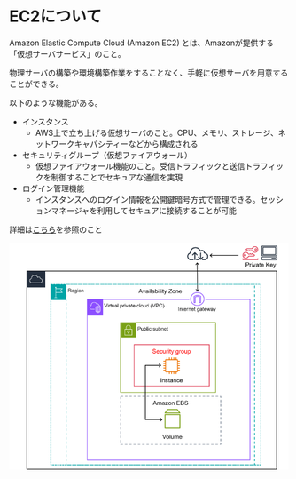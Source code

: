# EC2について
Amazon Elastic Compute Cloud (Amazon EC2) とは、Amazonが提供する「仮想サーバサービス」のこと。

物理サーバの構築や環境構築作業をすることなく、手軽に仮想サーバを用意することができる。

以下のような機能がある。
- インスタンス
  - AWS上で立ち上げる仮想サーバのこと。CPU、メモリ、ストレージ、ネットワークキャパシティーなどから構成される
- セキュリティグループ（仮想ファイアウォール）
  - 仮想ファイアウォール機能のこと。受信トラフィックと送信トラフィックを制御することでセキュアな通信を実現
- ログイン管理機能
  - インスタンスへのログイン情報を公開鍵暗号方式で管理できる。セッションマネージャを利用してセキュアに接続することが可能

詳細は[こちら](https://aws.amazon.com/jp/ec2/)を参照のこと

![](../../../picture/EC2_img.png)
